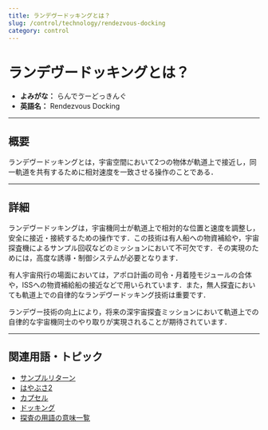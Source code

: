 ```yaml
---
title: ランデヴードッキングとは？
slug: /control/technology/rendezvous-docking
category: control
---
```


# ランデヴードッキングとは？

- **よみがな：** らんでゔーどっきんぐ  
- **英語名：** Rendezvous Docking  

---

## 概要

ランデヴードッキングとは，宇宙空間において2つの物体が軌道上で接近し，同一軌道を共有するために相対速度を一致させる操作のことである．

---

## 詳細

ランデヴードッキングは，宇宙機同士が軌道上で相対的な位置と速度を調整し，安全に接近・接続するための操作です．この技術は有人船への物資補給や，宇宙探査機によるサンプル回収などのミッションにおいて不可欠です．その実現のためには，高度な誘導・制御システムが必要となります．

有人宇宙飛行の場面においては，アポロ計画の司令・月着陸モジュールの合体や，ISSへの物資補給船の接近などで用いられています．また，無人探査においても軌道上での自律的なランデヴードッキング技術は重要です．

ランデヴー技術の向上により，将来の深宇宙探査ミッションにおいて軌道上での自律的な宇宙機同士のやり取りが実現されることが期待されています．

---

## 関連用語・トピック

- [サンプルリターン](/docs/explorer/technology/sample-return)
- [はやぶさ2](/docs/explorer/mission/hayabusa2)
- [カプセル](/docs/explorer/technology/capsule)
- [ドッキング](/docs/glossary/docking)
- [探査の用語の意味一覧](/docs/category/explorer)